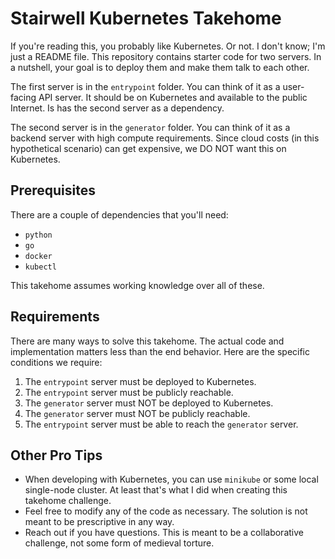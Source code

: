 # Stairwell Kubernetes Takehome

If you're reading this, you probably like Kubernetes.
Or not.
I don't know; I'm just a README file.
This repository contains starter code for two servers.
In a nutshell, your goal is to deploy them and make them talk to each other.

The first server is in the `entrypoint` folder.
You can think of it as a user-facing API server.
It should be on Kubernetes and available to the public Internet.
Is has the second server as a dependency.

The second server is in the `generator` folder.
You can think of it as a backend server with high compute requirements.
Since cloud costs (in this hypothetical scenario) can get expensive, we DO NOT
want this on Kubernetes.

## Prerequisites

There are a couple of dependencies that you'll need:
- `python`
- `go`
- `docker`
- `kubectl`

This takehome assumes working knowledge over all of these.

## Requirements

There are many ways to solve this takehome.
The actual code and implementation matters less than the end behavior.
Here are the specific conditions we require:

1. The `entrypoint` server must be deployed to Kubernetes.
2. The `entrypoint` server must be publicly reachable.
3. The `generator` server must NOT be deployed to Kubernetes.
4. The `generator` server must NOT be publicly reachable.
5. The `entrypoint` server must be able to reach the `generator` server.

## Other Pro Tips
- When developing with Kubernetes, you can use `minikube` or some local
  single-node cluster.
  At least that's what I did when creating this takehome challenge.
- Feel free to modify any of the code as necessary.
  The solution is not meant to be prescriptive in any way.
- Reach out if you have questions.
  This is meant to be a collaborative challenge, not some form of medieval
  torture.
